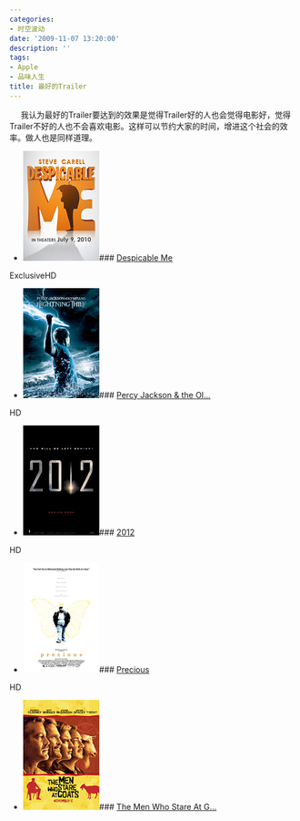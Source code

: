 ```yaml
---
categories:
- 时空波动
date: '2009-11-07 13:20:00'
description: ''
tags:
- Apple
- 品味人生
title: 最好的Trailer
---
```

     我认为最好的Trailer要达到的效果是觉得Trailer好的人也会觉得电影好，觉得Trailer不好的人也不会喜欢电影。这样可以节约大家的时间，增进这个社会的效率。做人也是同样道理。  
  


* [![Despicable Me](/assets/spacetimewave/2009/11/despicableme_200911041511.jpg)](https://www.apple.com/trailers/universal/despicableme/)### [Despicable Me](https://www.apple.com/trailers/universal/despicableme/)

ExclusiveHD
* [![Percy Jackson & the Olympians: Lightning Thief](/assets/spacetimewave/2009/11/percyjacksontheolympianslightningthief_200910301408.jpg)](https://www.apple.com/trailers/fox/percyjacksontheolympianslightningthief/)### [Percy Jackson \& the Ol...](https://www.apple.com/trailers/fox/percyjacksontheolympianslightningthief/)

HD
* [![2012](/assets/spacetimewave/2009/11/2012_200906261532.jpg)](https://www.apple.com/trailers/sony_pictures/2012/)### [2012](https://www.apple.com/trailers/sony_pictures/2012/)

HD
* [![Precious](/assets/spacetimewave/2009/11/precious_200910201659.jpg)](https://www.apple.com/trailers/lions_gate/precious/)### [Precious](https://www.apple.com/trailers/lions_gate/precious/)

HD
* [![The Men Who Stare At Goats](/assets/spacetimewave/2009/11/themenwhostareatgoats_200911021451.jpg)](https://www.apple.com/trailers/independent/themenwhostareatgoats/)### [The Men Who Stare At G...](https://www.apple.com/trailers/independent/themenwhostareatgoats/)

  
